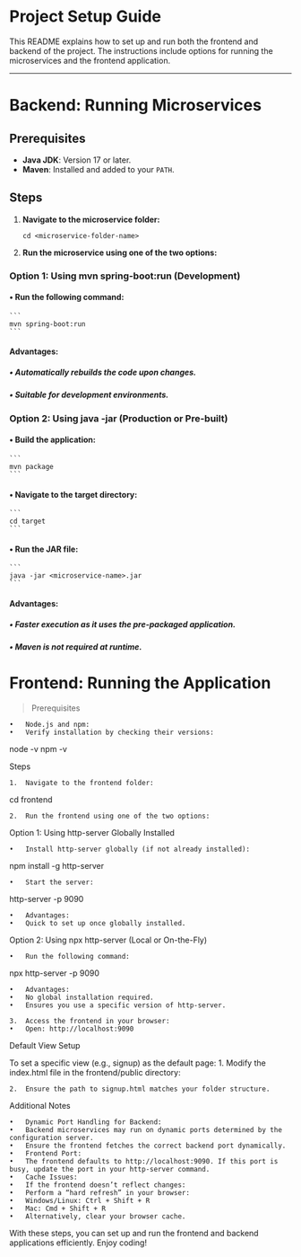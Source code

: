 # **Project Setup Guide**

This README explains how to set up and run both the frontend and backend of the project. The instructions include options for running the microservices and the frontend application.

---

# **Backend: Running Microservices**

## **Prerequisites**
- **Java JDK**: Version 17 or later.
- **Maven**: Installed and added to your `PATH`.

## **Steps**

1. **Navigate to the microservice folder:**
	```
	cd <microservice-folder-name>
	```
2. **Run the microservice using one of the two options:**
### **Option 1: Using mvn spring-boot:run (Development)**
	
#### •	Run the following command:
	```
	mvn spring-boot:run
	```

#### Advantages:
##### •	Automatically rebuilds the code upon changes.
##### •	Suitable for development environments.

### **Option 2: Using java -jar (Production or Pre-built)**

#### •	Build the application:
	```
	mvn package
	```

#### •	Navigate to the target directory:
	```
	cd target
 	```

#### •	Run the JAR file:
	```
	java -jar <microservice-name>.jar
 	```

#### Advantages:
##### •	Faster execution as it uses the pre-packaged application.
##### •	Maven is not required at runtime.

# **Frontend: Running the Application**

>Prerequisites

	•	Node.js and npm:
	•	Verify installation by checking their versions:

node -v
npm -v



Steps

	1.	Navigate to the frontend folder:

cd frontend


	2.	Run the frontend using one of the two options:
Option 1: Using http-server Globally Installed

	•	Install http-server globally (if not already installed):

npm install -g http-server


	•	Start the server:

http-server -p 9090


	•	Advantages:
	•	Quick to set up once globally installed.
Option 2: Using npx http-server (Local or On-the-Fly)

	•	Run the following command:

npx http-server -p 9090


	•	Advantages:
	•	No global installation required.
	•	Ensures you use a specific version of http-server.

	3.	Access the frontend in your browser:
	•	Open: http://localhost:9090

Default View Setup

To set a specific view (e.g., signup) as the default page:
	1.	Modify the index.html file in the frontend/public directory:

<script>
    window.location.href = "./src/views/signup.html";
</script>


	2.	Ensure the path to signup.html matches your folder structure.

Additional Notes

	•	Dynamic Port Handling for Backend:
	•	Backend microservices may run on dynamic ports determined by the configuration server.
	•	Ensure the frontend fetches the correct backend port dynamically.
	•	Frontend Port:
	•	The frontend defaults to http://localhost:9090. If this port is busy, update the port in your http-server command.
	•	Cache Issues:
	•	If the frontend doesn’t reflect changes:
	•	Perform a “hard refresh” in your browser:
	•	Windows/Linux: Ctrl + Shift + R
	•	Mac: Cmd + Shift + R
	•	Alternatively, clear your browser cache.

With these steps, you can set up and run the frontend and backend applications efficiently. Enjoy coding!

